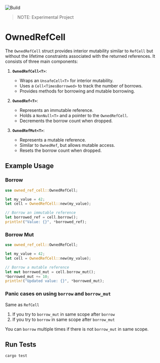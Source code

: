 ![Build](https://github.com/jproyo/owned-ref-cell/actions/workflows/build.yml/badge.svg)

> NOTE: Experimental Project

# OwnedRefCell

The `OwnedRefCell` struct provides interior mutability similar to `RefCell` but without the lifetime constraints associated with the returned references. It consists of three main components:

1. **`OwnedRefCell<T>`**:
   - Wraps an `UnsafeCell<T>` for interior mutability.
   - Uses a `Cell<TimesBorrowed>` to track the number of borrows.
   - Provides methods for borrowing and mutable borrowing.

2. **`OwnedRef<T>`**:
   - Represents an immutable reference.
   - Holds a `NonNull<T>` and a pointer to the `OwnedRefCell`.
   - Decrements the borrow count when dropped.

3. **`OwnedRefMut<T>`**:
   - Represents a mutable reference.
   - Similar to `OwnedRef`, but allows mutable access.
   - Resets the borrow count when dropped.

## Example Usage

### Borrow

```rust
use owned_ref_cell::OwnedRefCell;

let my_value = 42;
let cell = OwnedRefCell::new(my_value);

// Borrow an immutable reference
let borrowed_ref = cell.borrow();
println!("Value: {}", *borrowed_ref);
```

### Borrow Mut

```rust
use owned_ref_cell::OwnedRefCell;

let my_value = 42;
let cell = OwnedRefCell::new(my_value);

// Borrow a mutable reference
let mut borrowed_mut = cell.borrow_mut();
*borrowed_mut += 10;
println!("Updated value: {}", *borrowed_mut);
```

### Panic cases on using `borrow` and `borrow_mut`

Same as `RefCell`

1. If you try to `borrow_mut` in same scope after `borrow`
2. If you try to `borrow` in same scope after `borrow_mut`

You can `borrow` multiple times if there is not `borrow_mut` in same scope.


## Run Tests

```bash
cargo test
```
